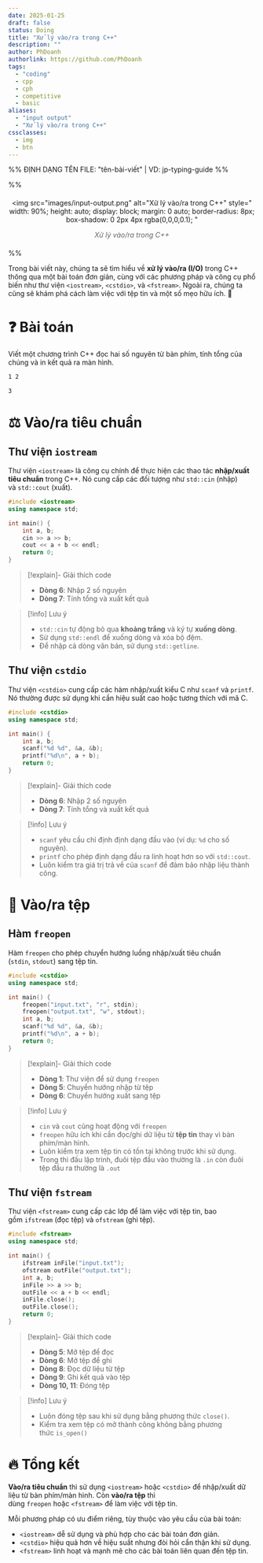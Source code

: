 ```yaml
---
date: 2025-01-25
draft: false
status: Doing
title: "Xử lý vào/ra trong C++"
description: ""
author: PhDoanh
authorlink: https://github.com/PhDoanh
tags: 
  - "coding"
  - cpp
  - cph
  - competitive
  - basic
aliases:
  - "input output"
  - "Xử lý vào/ra trong C++"
cssclasses:
  - img
  - btn
---
```

%% ĐỊNH DẠNG TÊN FILE: "tên-bài-viết" | VD: jp-typing-guide %%

%% <figure style="text-align: center; margin: 20px auto;">
  <img 
    src="images/input-output.png"
    alt="Xử lý vào/ra trong C++" 
    style="
      width: 90%;
      height: auto;
      display: block;
      margin: 0 auto;
      border-radius: 8px;
      box-shadow: 0 2px 4px rgba(0,0,0,0.1);
    "
  >
  <figcaption style="
    font-style: italic;
    color: #666;
    margin-top: 10px;
    font-size: 1em;
    padding: 0 10px;
  ">
    <em>Xử lý vào/ra trong C++</em>
  </figcaption>
</figure> %%

Trong bài viết này, chúng ta sẽ tìm hiểu về **xử lý vào/ra (I/O)** trong C++ thông qua một bài toán đơn giản, cùng với các phương pháp và công cụ phổ biến như thư viện `<iostream>`, `<cstdio>`, và `<fstream>`. Ngoài ra, chúng ta cũng sẽ khám phá cách làm việc với tệp tin và một số mẹo hữu ích. 🚀

# ❓ Bài toán
Viết một chương trình C++ đọc hai số nguyên từ bàn phím, tính tổng của chúng và in kết quả ra màn hình.

```txt title="Đầu vào mẫu"
1 2
```

```md title="Đầu ra mẫu"
3
```

# ⚖️ Vào/ra tiêu chuẩn
## Thư viện `iostream`
Thư viện `<iostream>` là công cụ chính để thực hiện các thao tác **nhập/xuất tiêu chuẩn** trong C++. Nó cung cấp các đối tượng như `std::cin` (nhập) và `std::cout` (xuất).

```cpp {6,7}
#include <iostream>
using namespace std;

int main() {
    int a, b;
    cin >> a >> b;
    cout << a + b << endl;
    return 0;
}
```

> [!explain]- Giải thích code
> - **Dòng 6**: Nhập 2 số nguyên
> - **Dòng 7**: Tính tổng và xuất kết quả

> [!info] Lưu ý
> - `std::cin` tự động bỏ qua **khoảng trắng** và ký tự **xuống dòng**.
> - Sử dụng `std::endl` để xuống dòng và xóa bộ đệm.
> - Để nhập cả dòng văn bản, sử dụng `std::getline`.

## Thư viện `cstdio`
Thư viện `<cstdio>` cung cấp các hàm nhập/xuất kiểu C như `scanf` và `printf`. Nó thường được sử dụng khi cần hiệu suất cao hoặc tương thích với mã C.

```cpp {6,7}
#include <cstdio>
using namespace std;

int main() {
    int a, b;
    scanf("%d %d", &a, &b);  
    printf("%d\n", a + b);  
    return 0;
}
```

> [!explain]- Giải thích code
> - **Dòng 6**: Nhập 2 số nguyên
> - **Dòng 7**: Tính tổng và xuất kết quả

> [!info] Lưu ý
> - `scanf` yêu cầu chỉ định định dạng đầu vào (ví dụ: `%d` cho số nguyên).
> - `printf` cho phép định dạng đầu ra linh hoạt hơn so với `std::cout`. 
> - Luôn kiểm tra giá trị trả về của `scanf` để đảm bảo nhập liệu thành công.

# 📂 Vào/ra tệp
## Hàm `freopen`
Hàm `freopen` cho phép chuyển hướng luồng nhập/xuất tiêu chuẩn (`stdin`, `stdout`) sang tệp tin.

```cpp {5,6}
#include <cstdio>
using namespace std;

int main() {
    freopen("input.txt", "r", stdin);
    freopen("output.txt", "w", stdout);
    int a, b;
    scanf("%d %d", &a, &b);
    printf("%d\n", a + b);
    return 0;
}
```

> [!explain]- Giải thích code
> - **Dòng 1**: Thư viện để sử dụng `freopen`
> - **Dòng 5**: Chuyển hướng nhập từ tệp
> - **Dòng 6**: Chuyển hướng xuất sang tệp

> [!info] Lưu ý
> - `cin` và `cout` cũng hoạt động với `freopen` 
> - `freopen` hữu ích khi cần đọc/ghi dữ liệu từ **tệp tin** thay vì bàn phím/màn hình.
> - Luôn kiểm tra xem tệp tin có tồn tại không trước khi sử dụng.
> - Trong thi đấu lập trình, đuôi tệp đầu vào thường là `.in` còn đuôi tệp đầu ra thường là `.out`

## Thư viện `fstream`
Thư viện `<fstream>` cung cấp các lớp để làm việc với tệp tin, bao gồm `ifstream` (đọc tệp) và `ofstream` (ghi tệp).

```cpp {5-6,8-11}
#include <fstream>
using namespace std;

int main() {
    ifstream inFile("input.txt"); 
    ofstream outFile("output.txt");
    int a, b;
    inFile >> a >> b; 
    outFile << a + b << endl;
    inFile.close(); 
    outFile.close();
    return 0;
}
```

> [!explain]- Giải thích code
> - **Dòng 5**:  Mở tệp để đọc
> - **Dòng 6**: Mở tệp để ghi
> - **Dòng 8**: Đọc dữ liệu từ tệp
> - **Dòng 9**: Ghi kết quả vào tệp
> - **Dòng 10, 11**: Đóng tệp 

> [!info] Lưu ý
> - Luôn đóng tệp sau khi sử dụng bằng phương thức `close()`.
> - Kiểm tra xem tệp có mở thành công không bằng phương thức `is_open()`

# 🔥 Tổng kết
**Vào/ra tiêu chuẩn** thì sử dụng `<iostream>` hoặc `<cstdio>` để nhập/xuất dữ liệu từ bàn phím/màn hình. Còn **vào/ra tệp** thì dùng `freopen` hoặc `<fstream>` để làm việc với tệp tin.  

Mỗi phương pháp có ưu điểm riêng, tùy thuộc vào yêu cầu của bài toán:
- `<iostream>` dễ sử dụng và phù hợp cho các bài toán đơn giản.
- `<cstdio>` hiệu quả hơn về hiệu suất nhưng đòi hỏi cẩn thận khi sử dụng.
- `<fstream>` linh hoạt và mạnh mẽ cho các bài toán liên quan đến tệp tin.

